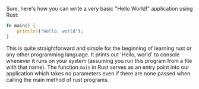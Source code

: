 Sure, here's how you can write a very basic "Hello World!" application using Rust:
```rust
fn main() {
    println!("Hello, world");
}
``` 
This is quite straightforward and simple for the beginning of learning rust or any other programming language. It prints out 'Hello, world' to console whenever it runs on your system (assuming you run this program from a file with that name). The function `main` in Rust serves as an entry point into our application which takes no parameters even if there are none passed when calling the main method of rust programs.

